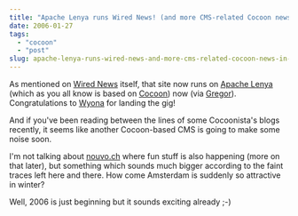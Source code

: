 ```yaml
---
title: "Apache Lenya runs Wired News! (and more CMS-related Cocoon news in the pipeline)"
date: 2006-01-27
tags: 
  - "cocoon"
  - "post"
slug: apache-lenya-runs-wired-news-and-more-cms-related-cocoon-news-in-the-pipeline
---
```


As mentioned on [Wired News](http://www.wired.com/news/technology/0,69793-0.html?tw=wn_tophead_1) itself, that site now runs on [Apache Lenya](http://lenya.apache.org/) (which as you all know is based on [Cocoon](http://cocoon.apache.org)) now (via [Gregor](http://greg.abstrakt.ch/archives/2006/01/lenya_getting_wired.html)). Congratulations to [Wyona](http://wyona.com/) for landing the gig!

And if you've been reading between the lines of some Cocoonista's blogs recently, it seems like another Cocoon-based CMS is going to make some noise soon.

I'm not talking about [nouvo.ch](http://www.nouvo.ch) where fun stuff is also happening (more on that later), but something which sounds much bigger according to the faint traces left here and there. How come Amsterdam is suddenly so attractive in winter?

Well, 2006 is just beginning but it sounds exciting already ;-)
